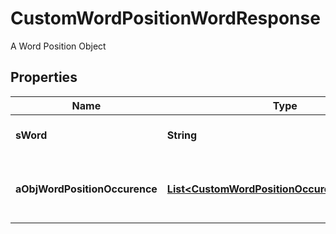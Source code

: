 

# CustomWordPositionWordResponse

A Word Position Object

## Properties

| Name | Type | Description | Notes |
|------------ | ------------- | ------------- | -------------|
|**sWord** | **String** | The searched word |  |
|**aObjWordPositionOccurence** | [**List&lt;CustomWordPositionOccurenceResponse&gt;**](CustomWordPositionOccurenceResponse.md) | The found occurences for the seached word |  |



